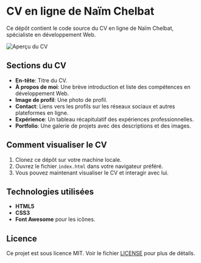 # CV en ligne de Naïm Chelbat

Ce dépôt contient le code source du CV en ligne de Naïm Chelbat, spécialiste en développement Web.

![Aperçu du CV](./preview.png)  <!-- Remplacez './preview.png' par le chemin d'accès à une capture d'écran de votre CV -->

## Sections du CV

- **En-tête**: Titre du CV.
- **À propos de moi**: Une brève introduction et liste des compétences en développement Web.
- **Image de profil**: Une photo de profil.
- **Contact**: Liens vers les profils sur les réseaux sociaux et autres plateformes en ligne.
- **Expérience**: Un tableau récapitulatif des expériences professionnelles.
- **Portfolio**: Une galerie de projets avec des descriptions et des images.

## Comment visualiser le CV

1. Clonez ce dépôt sur votre machine locale.
2. Ouvrez le fichier `index.html` dans votre navigateur préféré.
3. Vous pouvez maintenant visualiser le CV et interagir avec lui.

## Technologies utilisées

- **HTML5**
- **CSS3**
- **Font Awesome** pour les icônes.

## Licence

Ce projet est sous licence MIT. Voir le fichier [LICENSE](./LICENSE) pour plus de détails.

